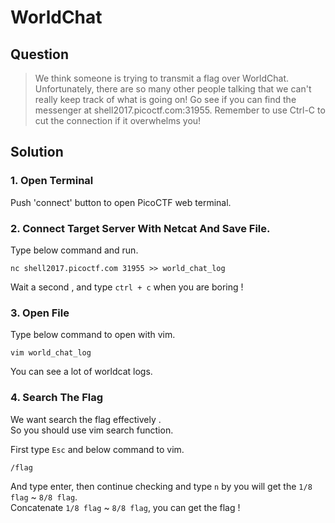 # WorldChat

## Question
  > We think someone is trying to transmit a flag over WorldChat. Unfortunately, there are so many other people talking that we can't really keep track of what is going on! Go see if you can find the messenger at shell2017.picoctf.com:31955. Remember to use Ctrl-C to cut the connection if it overwhelms you!
  
## Solution
### 1. Open Terminal
   Push 'connect' button to open PicoCTF web terminal.
   
### 2. Connect Target Server With Netcat And Save File.
  Type below command and run.
  ```shell
  nc shell2017.picoctf.com 31955 >> world_chat_log
  ```
  Wait a second , and type `ctrl + c` when you are boring !  
  
### 3. Open File
  Type below command to open with vim.
  ```shell
  vim world_chat_log
  ```
  
  You can see a lot of worldcat logs.
  
### 4. Search The Flag
  We want search the flag effectively .  
  So you should use vim search function.  
  
  First type `Esc` and below command to vim.
  ```vim
  /flag
  ```
  
  And type enter, then continue checking and type `n` by you will get the `1/8 flag` ~ `8/8 flag`.  
  Concatenate `1/8 flag` ~ `8/8 flag`, you can get the flag !  
